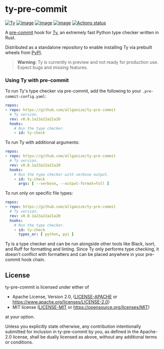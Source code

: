 # ty-pre-commit

[![Ty](https://img.shields.io/pypi/v/ty.svg)](https://pypi.org/project/ty/)
[![image](https://img.shields.io/pypi/v/ty/0.0.1a23.svg)](https://pypi.python.org/pypi/ty)
[![image](https://img.shields.io/pypi/l/ty/0.0.1a23.svg)](https://pypi.python.org/pypi/ty)
[![image](https://img.shields.io/pypi/pyversions/ty/0.0.1a23.svg)](https://pypi.python.org/pypi/ty)
[![Actions status](https://github.com/astral-sh/ty-pre-commit/workflows/main/badge.svg)](https://github.com/astral-sh/ty-pre-commit/actions)

A [pre-commit](https://pre-commit.com/) hook for [Ty](https://github.com/astral-sh/ty), an extremely fast Python type checker written in Rust.

Distributed as a standalone repository to enable installing Ty via prebuilt wheels from
[PyPI](https://pypi.org/project/ty/).

> **Warning**: Ty is currently in preview and not ready for production use. Expect bugs and missing features.

### Using Ty with pre-commit

To run Ty's type checker via pre-commit, add the following to your `.pre-commit-config.yaml`:

```yaml
repos:
- repo: https://github.com/allganize/ty-pre-commit
  # Ty version.
  rev: v0.0.1a23a22a21a20
  hooks:
    # Run the type checker.
    - id: ty-check
```

To run Ty with additional arguments:

```yaml
repos:
- repo: https://github.com/allganize/ty-pre-commit
  # Ty version.
  rev: v0.0.1a23a22a21a20
  hooks:
    # Run the type checker with verbose output.
    - id: ty-check
      args: [ --verbose, --output-format=full ]
```

To run only on specific file types:

```yaml
repos:
- repo: https://github.com/allganize/ty-pre-commit
  # Ty version.
  rev: v0.0.1a23a22a21a20
  hooks:
    # Run the type checker.
    - id: ty-check
      types_or: [ python, pyi ]
```

Ty is a type checker and can be run alongside other tools like Black, isort, and Ruff for formatting and linting. Since Ty only performs type checking, it doesn't conflict with formatters and can be placed anywhere in your pre-commit hook chain.

## License

ty-pre-commit is licensed under either of

- Apache License, Version 2.0, ([LICENSE-APACHE](LICENSE-APACHE) or <https://www.apache.org/licenses/LICENSE-2.0>)
- MIT license ([LICENSE-MIT](LICENSE-MIT) or <https://opensource.org/licenses/MIT>)

at your option.

Unless you explicitly state otherwise, any contribution intentionally submitted
for inclusion in ty-pre-commit by you, as defined in the Apache-2.0 license, shall be
dually licensed as above, without any additional terms or conditions.

